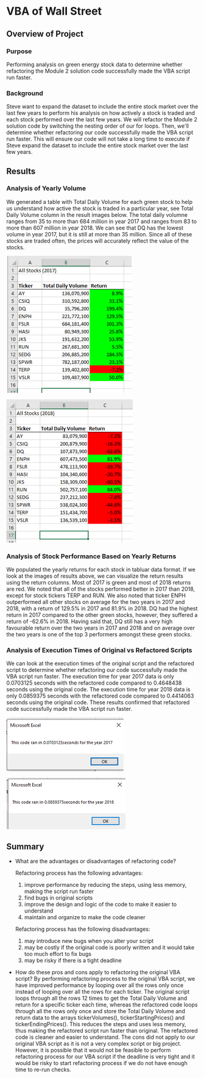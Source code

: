 # VBA of Wall Street

## Overview of Project

### Purpose
Performing analysis on green energy stock data to determine whether refactoring the Module 2 solution code successfully made the VBA script run faster.

### Background
Steve want to expand the dataset to include the entire stock market over the last few years to perform his analysis on how actively a stock is traded and each stock performed over the last few years. We will refactor the Module 2 solution code by switching the nesting order of our for loops. Then, we'll determine whether refactoring our code successfully made the VBA script run faster. This will ensure our code will not take a long time to execute if Steve expand the dataset to include the entire stock market over the last few years.

## Results

### Analysis of Yearly Volume

We generated a table with Total Daily Volume for each green stock to help us understand how active the stock is traded in a particular year, see Total Daily Volume column in the result images below. The total daily volumne ranges from 35 to more than 684 million in year 2017 and ranges from 83 to more than 607 million in year 2018. We can see that DQ has the lowest volume in year 2017, but it is still at more than 35 million. Since all of these stocks are traded often, the prices will accurately reflect the value of the stocks.

![VBA_Challenge_ResultTable_2017](https://github.com/grwon/VBA_Challenge/blob/master/Resources/VBA_Challenge_ResultTable_2017.png)

![VBA_Challenge_ResultTable_2018](https://github.com/grwon/VBA_Challenge/blob/master/Resources/VBA_Challenge_ResultTable_2018.png)

### Analysis of Stock Performance Based on Yearly Returns

We populated the yearly returns for each stock in tabluar data format. If we look at the images of results above, we can visualize the return results using the return columns. Most of 2017 is green and most of 2018 returns are red. We noted that all of the stocks performed better in 2017 than 2018, except for stock tickers TERP and RUN. We also noted that ticker ENPH outperformed all other stocks on average for the two years in 2017 and 2018, with a return of 129.5% in 2017 and 81.9% in 2018. DQ had the highest return in 2017 compared to the other green stocks, however, they suffered a return of -62.6% in 2018. Having said that, DQ still has a very high favourable return over the two years in 2017 and 2018 and on average over the two years is one of the top 3 performers amongst these green stocks. 

### Analysis of Execution Times of Original vs Refactored Scripts

We can look at the execution times of the original script and the refactored script to determine whether refactoring our code successfully made the VBA script run faster. The execution time for year 2017 data is only 0.0703125 seconds with the refactored code compared to 0.4648438 seconds using the original code. The execution time for year 2018 data is only 0.0859375 seconds with the refactored code compared to 0.4414063 seconds using the original code. These results confirmed that refactored code successfully made the VBA script run faster.

![VBA_Challenge_2017](https://github.com/grwon/VBA_Challenge/blob/master/Resources/VBA_Challenge_2017.png)

![VBA_Challenge_2018](https://github.com/grwon/VBA_Challenge/blob/master/Resources/VBA_Challenge_2018.png)

## Summary

- What are the advantages or disadvantages of refactoring code?
  
  Refactoring process has the following advantages:
  1. improve performance by reducing the steps, using less memory, making the script run faster
  2. find bugs in original scripts
  3. improve the design and logic of the code to make it easier to understand
  4. maintain and organize to make the code cleaner

  Refactoring process has the following disadvantages:
  1. may introduce new bugs when you alter your script
  2. may be costly if the original code is poorly written and it would take too much effort to fix bugs
  3. may be risky if there is a tight deadline

- How do these pros and cons apply to refactoring the original VBA script?
By performing refactoring process to the original VBA script, we have improved performance by looping over all the rows only once instead of looping over all the rows for each ticker. The original script loops through all the rows 12 times to get the Total Daily Volume and return for a specific ticker each time, whereas the refactored code loops through all the rows only once and store the Total Daily Volume and return data to the arrays tickerVolumes(), tickerStartingPrices() and tickerEndingPrices(). This reduces the steps and uses less memory, thus making the refactored script run faster than original. The refactored code is cleaner and easier to understand. The cons did not apply to our original VBA script as it is not a very complex script or big project. However, it is possible that it would not be feasible to perform refactoring process for our VBA script if the deadline is very tight and it would be risky to start refactoring process if we do not have enough time to re-run checks.
